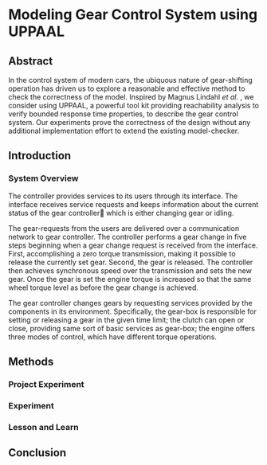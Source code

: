 # Modeling Gear Control System using UPPAAL

## Abstract

In the control system of modern cars, the ubiquous nature of gear-shifting operation has driven us to explore a reasonable and effective method to check the correctness of the model. Inspired by Magnus Lindahl *et al.* , we consider using UPPAAL, a powerful tool kit providing reachability analysis to verify bounded response time properties, to describe the gear control system. Our experiments prove the correctness of the design without any additional implementation effort to extend the existing model-checker.

## Introduction

### System Overview

The controller provides services to its users through its interface. The interface receives service requests and keeps information about the current status of the gear controller􏶦 which is either changing gear or idling.

The gear-requests from the users are delivered over a communication network to gear controller. The controller performs a gear change in five steps beginning when a gear change request is received from the interface. First, accomplishing a zero torque transmission, making it possible to release the currently set gear. Second, the gear is released. The controller then achieves synchronous speed over the transmission and sets the new gear. Once the gear is set the engine torque is increased so that the same wheel torque level as before the gear change is achieved.

The gear controller changes gears by requesting services provided by the components in its environment. Specifically, the gear-box is responsible for setting or releasing a gear in the given time limit; the clutch can open or close, providing same sort of basic services as gear-box; the engine offers three modes of control, which have different torque operations.

## Methods

### Project Experiment



### Experiment



### Lesson and Learn



## Conclusion



